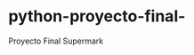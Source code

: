 # python-proyecto-final-
Proyecto Final Supermark
<!--prueba de desarrollo para trabajo final
segunda prueba del desarrollo-->
